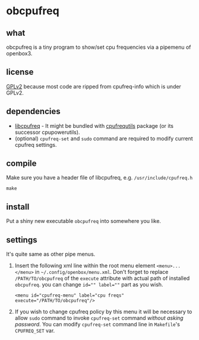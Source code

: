 obcpufreq
=========

what
----
obcpufreq is a tiny program to show/set cpu frequencies via a pipemenu
of openbox3.

license
-------
[GPLv2] because most code are ripped from cpufreq-info which is under GPLv2.

dependencies
------------
* [libcpufreq][1] - It might be bundled with [cpufrequtils][1] package (or its successor cpupowerutils).
* (optional) `cpufreq-set` and `sudo` command are required to modify current cpufreq settings.

compile
-------
Make sure you have a header file of libcpufreq, e.g. `/usr/include/cpufreq.h`

    make

install
-------
Put a shiny new executable `obcpufreq` into somewhere you like.

settings
--------
It's quite same as other pipe menus.

1. Insert the following xml line within the root menu element `<menu>...</menu>` in
   `~/.config/openbox/menu.xml`.
   Don't forget to replace `/PATH/TO/obcpufreq` of the `execute` attribute with actual path of
   installed `obcpufreq`. you can change `id="" label=""` part as you wish.

       <menu id="cpufreq-menu" label="cpu freqs" execute="/PATH/TO/obcpufreq"/>

2. If you wish to change cpufreq policy by this menu it will be necessary to allow `sudo` command to
   invoke `cpufreq-set` command *without asking password*.
   You can modify `cpufreq-set` command line in `Makefile`'s `CPUFREQ_SET` var.


[GPLv2]: http://www.gnu.org/licenses/old-licenses/gpl-2.0.html
[1]: http://www.kernel.org/pub/linux/utils/kernel/cpufreq/cpufrequtils.html
